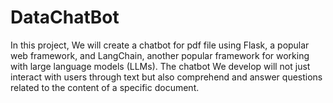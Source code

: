 # DataChatBot
In this project, We will create a chatbot for pdf file using Flask, a popular web framework, and LangChain, another popular framework for working with large language models (LLMs). The chatbot  We develop will not just interact with users through text but also comprehend and answer questions related to the content of a specific document.
